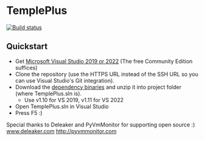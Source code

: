 # TemplePlus

[![Build status](https://ci.appveyor.com/api/projects/status/github/GrognardsFromHell/TemplePlus?svg=true)](https://ci.appveyor.com/project/templeplus/templeplus)

## Quickstart

* Get [Microsoft Visual Studio 2019 or 2022](https://www.visualstudio.com/) (The free Community Edition suffices)
* Clone the repository (use the HTTPS URL instead of the SSH URL so you can use Visual Studio's Git integration).
* Download the [dependency binaries](https://github.com/GrognardsFromHell/Dependencies/releases/) and unzip it into project folder (where TemplePlus.sln is).
  * Use v1.10 for VS 2019, v1.11 for VS 2022
* Open TemplePlus.sln in Visual Studio
* Press F5 :)

Special thanks to Deleaker and PyVmMonitor for supporting open source :)  
www.deleaker.com
http://pyvmmonitor.com
